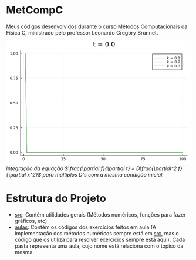 # MetCompC

Meus códigos desenvolvidos durante o curso Métodos Computacionais da Física C, ministrado pelo professor Leonardo Gregory Brunnet.

![diffusion](aulas/diffusion/diffusion.gif)
*Integração da equação $\frac{\partial f}{\partial t} = D\frac{\partial^2 f}{\partial x^2}$ para múltiplos $D$'s com a mesma condição inicial.* 

# Estrutura do Projeto

- [src](src): Contém utilidades gerais (Métodos numéricos, funções para fazer gráficos, etc)
- [aulas](aulas): Contém os códigos dos exercícios feitos em aula (A implementação dos métodos numéricos sempre está em [src](src), mas o código que os utiliza para resolver exercícios sempre está aqui). Cada pasta representa uma aula, cujo nome está relaciona com o tópico da mesma.

